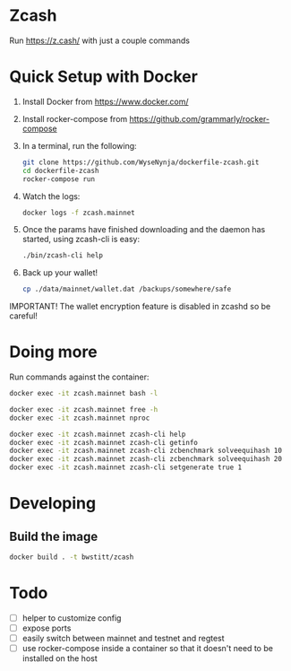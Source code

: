 # Zcash

Run https://z.cash/ with just a couple commands

# Quick Setup with Docker

1. Install Docker from https://www.docker.com/
2. Install rocker-compose from https://github.com/grammarly/rocker-compose
3. In a terminal, run the following:

    ```bash
    git clone https://github.com/WyseNynja/dockerfile-zcash.git
    cd dockerfile-zcash
    rocker-compose run
    ```

4. Watch the logs:

    ```bash
    docker logs -f zcash.mainnet
    ```
5. Once the params have finished downloading and the daemon has started, using zcash-cli is easy:

    ```bash
    ./bin/zcash-cli help
    ```
6. Back up your wallet!

    ```bash
    cp ./data/mainnet/wallet.dat /backups/somewhere/safe
    ```

IMPORTANT! The wallet encryption feature is disabled in zcashd so be careful!


# Doing more

Run commands against the container:
```bash
docker exec -it zcash.mainnet bash -l

docker exec -it zcash.mainnet free -h
docker exec -it zcash.mainnet nproc

docker exec -it zcash.mainnet zcash-cli help
docker exec -it zcash.mainnet zcash-cli getinfo
docker exec -it zcash.mainnet zcash-cli zcbenchmark solveequihash 10
docker exec -it zcash.mainnet zcash-cli zcbenchmark solveequihash 20
docker exec -it zcash.mainnet zcash-cli setgenerate true 1
```


# Developing

## Build the image

```bash
docker build . -t bwstitt/zcash
```


# Todo

 * [ ] helper to customize config
 * [ ] expose ports
 * [ ] easily switch between mainnet and testnet and regtest
 * [ ] use rocker-compose inside a container so that it doesn't need to be installed on the host
